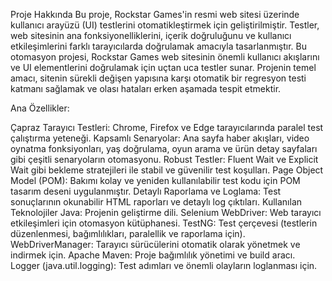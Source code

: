 Proje Hakkında
Bu proje, Rockstar Games'in resmi web sitesi üzerinde kullanıcı arayüzü (UI) testlerini otomatikleştirmek için geliştirilmiştir. Testler, web sitesinin ana fonksiyonelliklerini, içerik doğruluğunu ve kullanıcı etkileşimlerini farklı tarayıcılarda doğrulamak amacıyla tasarlanmıştır.
Bu otomasyon projesi, Rockstar Games web sitesinin önemli kullanıcı akışlarını ve UI elementlerini doğrulamak için uçtan uca testler sunar. Projenin temel amacı, sitenin sürekli değişen yapısına karşı otomatik bir regresyon testi katmanı sağlamak ve olası hataları erken aşamada tespit etmektir.

Ana Özellikler:

Çapraz Tarayıcı Testleri: Chrome, Firefox ve Edge tarayıcılarında paralel test çalıştırma yeteneği.
Kapsamlı Senaryolar: Ana sayfa haber akışları, video oynatma fonksiyonları, yaş doğrulama, oyun arama ve ürün detay sayfaları gibi çeşitli senaryoların otomasyonu.
Robust Testler: Fluent Wait ve Explicit Wait gibi bekleme stratejileri ile stabil ve güvenilir test koşulları.
Page Object Model (POM): Bakımı kolay ve yeniden kullanılabilir test kodu için POM tasarım deseni uygulanmıştır.
Detaylı Raporlama ve Loglama: Test sonuçlarının okunabilir HTML raporları ve detaylı log çıktıları.
Kullanılan Teknolojiler
Java: Projenin geliştirme dili.
Selenium WebDriver: Web tarayıcı etkileşimleri için otomasyon kütüphanesi.
TestNG: Test çerçevesi (testlerin düzenlenmesi, bağımlılıkları, paralellik ve raporlama için).
WebDriverManager: Tarayıcı sürücülerini otomatik olarak yönetmek ve indirmek için.
Apache Maven: Proje bağımlılık yönetimi ve build aracı.
Logger (java.util.logging): Test adımları ve önemli olayların loglanması için.
